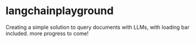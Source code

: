 # langchainplayground


Creating a simple solution to query documents with LLMs, with loading bar included. more progress to come!
